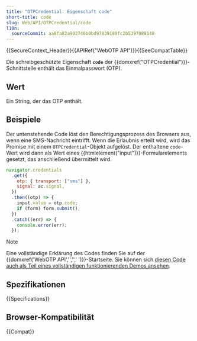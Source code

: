 ```yaml
---
title: "OTPCredential: Eigenschaft code"
short-title: code
slug: Web/API/OTPCredential/code
l10n:
  sourceCommit: aa8fa82a902746b0bd97839180fc2b5397088140
---
```


{{SecureContext_Header}}{{APIRef("WebOTP API")}}{{SeeCompatTable}}

Die schreibgeschützte Eigenschaft **`code`** der {{domxref("OTPCredential")}}-Schnittstelle enthält das Einmalpasswort (OTP).

## Wert

Ein String, der das OTP enthält.

## Beispiele

Der untenstehende Code löst den Berechtigungsprozess des Browsers aus, wenn eine SMS-Nachricht eintrifft. Wenn die Erlaubnis erteilt wird, wird das Promise mit einem `OTPCredential`-Objekt aufgelöst. Der enthaltene `code`-Wert wird dann als Wert eines {{htmlelement("input")}}-Formularelements gesetzt, das anschließend übermittelt wird.

```js
navigator.credentials
  .get({
    otp: { transport: ["sms"] },
    signal: ac.signal,
  })
  .then((otp) => {
    input.value = otp.code;
    if (form) form.submit();
  })
  .catch((err) => {
    console.error(err);
  });
```

> [!NOTE]
> Eine vollständige Erklärung des Codes finden Sie auf der {{domxref('WebOTP API','','',' ')}}-Startseite. Sie können sich [diesen Code auch als Teil eines vollständigen funktionierenden Demos ansehen](https://web-otp.glitch.me/).

## Spezifikationen

{{Specifications}}

## Browser-Kompatibilität

{{Compat}}
